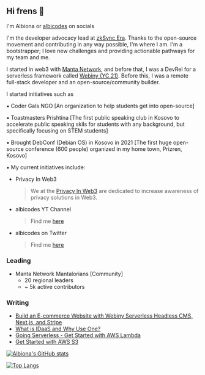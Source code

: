 ## Hi frens 👾

I'm Albiona or [albicodes](https://twitter.com/albicodes) on socials

I'm the developer advocacy lead at [zkSync Era](https://era.zksync.io/docs/dev/). Thanks to the open-source movement and contributing in any way possible, I'm where I am. I'm a bootstrapper; I love new challenges and providing actionable pathways for my team and me. 

I started in web3 with [Manta Network](https://manta.network/), and before that, I was a DevRel for a serverless framework called [Webiny (YC 21)](https://www.webiny.com/). Before this, I was a remote full-stack developer and an open-source/community builder. 

I started initiatives such as

▪️ Coder Gals NGO [An organization to help students get into open-source]

▪️ Toastmasters Prishtina [The first public speaking club in Kosovo to accelerate public speaking skils for students with any background, but specifically focusing on STEM students]


▪️ Brought DebConf (Debian OS) in Kosovo in 2021 [The first huge open-source conference (600 people) organized in my home town, Prizren, Kosovo] 


▪️ My current initiatives include:

* Privacy In Web3
  > We at the [Privacy In Web3](https://twitter.com/privacyinweb3) are dedicated to increase awareness of privacy solutions in Web3. 

* albicodes YT Channel
  > Find me [here](https://www.youtube.com/channel/UC7RXNSeKmHvGtBlZkO6t1rg)

* albicodes on Twitter
  > Find me [here](https://twitter.com/albicodes)

### Leading
- Manta Network Mantalorians [Community]
  - 20 regional leaders
  - ~ 5k active contributors


### Writing
- [Build an E-commerce Website with Webiny Serverless Headless CMS, Next.js, and Stripe](https://www.webiny.com/blog/tutorial-e-commerce-nextjs-stripe)
- [What is IDaaS and Why Use One?](https://www.webiny.com/blog/get-started-with-aws-s3)
- [Going Serverless - Get Started with AWS Lambda](https://www.webiny.com/blog/going-serverless-get-started-with-aws-lambda)
- [Get Started with AWS S3](https://www.webiny.com/blog/get-started-with-aws-s3)


[![Albiona's GitHub stats](https://github-readme-stats.vercel.app/api?username=albionahoti)](https://github.com/albionahoti/github-readme-stats)

[![Top Langs](https://github-readme-stats.vercel.app/api/top-langs/?username=anuraghazra&layout=compact)](https://github.com/anuraghazra/github-readme-stats)
